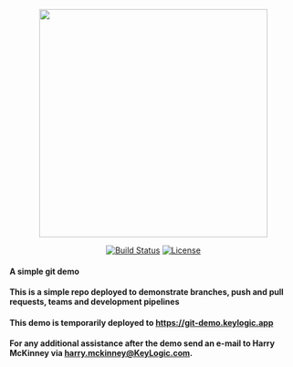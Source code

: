 <p align="center"><img src="https://www.keylogic.com/wp-content/uploads/2021/07/KeyLogic20Logo_official-1.svg" width="400"></p>

<p align="center">
<a href="https://travis-ci.org/laravel/framework"><img src="https://travis-ci.org/laravel/framework.svg" alt="Build Status"></a>
<a href="https://packagist.org/packages/laravel/framework"><img src="https://poser.pugx.org/laravel/framework/license.svg" alt="License"></a>
</p>

#### __A simple git demo__

#### This is a simple repo deployed to demonstrate branches, push and pull requests, teams and development pipelines

#### This demo is temporarily deployed to https://git-demo.keylogic.app

#### For any additional assistance after the demo send an e-mail to Harry McKinney via [harry.mckinney@KeyLogic.com](mailto:harry.mckinney@KeyLogic.com).
